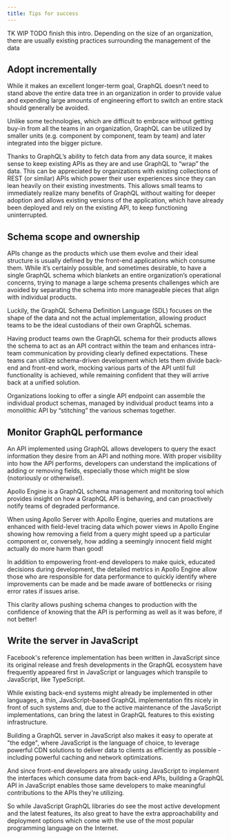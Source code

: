 ```yaml
---
title: Tips for success
---
```


TK WIP TODO finish this intro.  Depending on the size of an organization, there are usually existing practices surrounding the management of the data 

## Adopt incrementally

While it makes an excellent longer-term goal, GraphQL doesn’t need to stand above the entire data tree in an organization in order to provide value and expending large amounts of engineering effort to switch an entire stack should generally be avoided.

Unlike some technologies, which are difficult to embrace without getting buy-in from all the teams in an organization, GraphQL can be utilized by smaller units (e.g. component by component, team by team) and later integrated into the bigger picture.

Thanks to GraphQL’s ability to fetch data from any data source, it makes sense to keep existing APIs as they are and use GraphQL to “wrap” the data.  This can be appreciated by organizations with existing collections of REST (or similar) APIs which power their user experiences since they can lean heavily on their existing investments.  This allows small teams to immediately realize many benefits of GraphQL without waiting for deeper adoption and allows existing versions of the application, which have already been deployed and rely on the existing API, to keep functioning uninterrupted.

## Schema scope and ownership

APIs change as the products which use them evolve and their ideal structure is usually defined by the front-end applications which consume them.  While it’s certainly possible, and sometimes desirable, to have a single GraphQL schema which blankets an entire organization’s operational concerns, trying to manage a large schema presents challenges which are avoided by separating the schema into more manageable pieces that align with individual products.

Luckily, the GraphQL Schema Definition Language (SDL) focuses on the shape of the data and not the actual implementation, allowing product teams to be the ideal custodians of their own GraphQL schemas.

Having product teams own the GraphQL schema for their products allows the schema to act as an API contract within the team and enhances intra-team communication by providing clearly defined expectations.  These teams can utilize schema-driven development which lets them divide back-end and front-end work, mocking various parts of the API until full functionality is achieved, while remaining confident that they will arrive back at a unified solution.

Organizations looking to offer a single API endpoint can assemble the individual product schemas, managed by individual product teams into a monolithic API by “stitching” the various schemas together.

## Monitor GraphQL performance

An API implemented using GraphQL allows developers to query the exact information they desire from an API and nothing more.  With proper visibility into how the API performs, developers can understand the implications of adding or removing fields, especially those which might be slow (notoriously or otherwise!).

Apollo Engine is a GraphQL schema management and monitoring tool which provides insight on how a GraphQL API is behaving, and can proactively notify teams of degraded performance.

When using Apollo Server with Apollo Engine, queries and mutations are enhanced with field-level tracing data which power views in Apollo Engine showing how removing a field from a query might speed up a particular component or, conversely, how adding a seemingly innocent field might actually do more harm than good!

In addition to empowering front-end developers to make quick, educated decisions during development, the detailed metrics in Apollo Engine allow those who are responsible for data performance to quickly identify where improvements can be made and be made aware of bottlenecks or rising error rates if issues arise.

This clarity allows pushing schema changes to production with the confidence of knowing that the API is performing as well as it was before, if not better!

## Write the server in JavaScript

Facebook's reference implementation has been written in JavaScript since its original release and fresh developments in the GraphQL ecosystem have frequently appeared first in JavaScript or languages which transpile to JavaScript, like TypeScript.

While existing back-end systems might already be implemented in other languages, a thin, JavaScript-based GraphQL implementation fits nicely in front of such systems and, due to the active maintenance of the JavaScript implementations, can bring the latest in GraphQL features to this existing infrastructure.

Building a GraphQL server in JavaScript also makes it easy to operate at "the edge", where JavaScript is the language of choice, to leverage powerful CDN solutions to deliver data to clients as efficiently as possible - including powerful caching and network optimizations.

And since front-end developers are already using JavaScript to implement the interfaces which consume data from back-end APIs, building a GraphQL API in JavaScript enables those same developers to make meaningful contributions to the APIs they're utilizing.

So while JavaScript GraphQL libraries do see the most active development and the latest features, its also great to have the extra approachability and deployment options which come with the use of the most popular programming language on the Internet.
